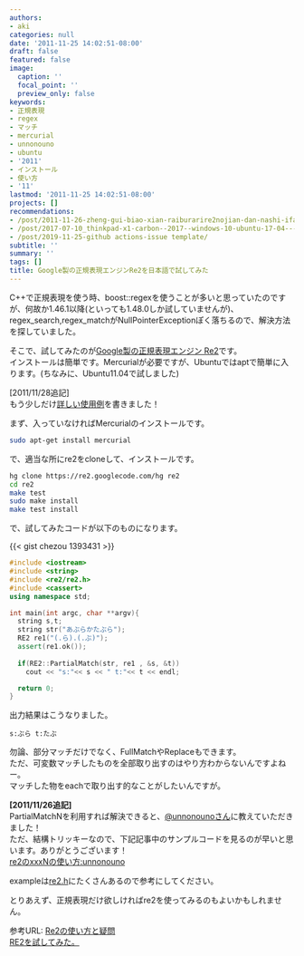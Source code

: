 ```yaml
---
authors:
- aki
categories: null
date: '2011-11-25 14:02:51-08:00'
draft: false
featured: false
image:
  caption: ''
  focal_point: ''
  preview_only: false
keywords:
- 正規表現
- regex
- マッチ
- mercurial
- unnonouno
- ubuntu
- '2011'
- インストール
- 使い方
- '11'
lastmod: '2011-11-25 14:02:51-08:00'
projects: []
recommendations:
- /post/2011-11-26-zheng-gui-biao-xian-raiburarire2nojian-dan-nashi-ifang-matome/
- /post/2017-07-10_thinkpad-x1-carbon--2017--windows-10-ubuntu-17-04-----------9f73d89073c3/
- /post/2019-11-25-github actions-issue template/
subtitle: ''
summary: ''
tags: []
title: Google製の正規表現エンジンRe2を日本語で試してみた
---
```


C++で正規表現を使う時、boost::regexを使うことが多いと思っていたのですが、何故か1.46.1以降(といっても1.48.0しか試していませんが)、regex\_search,regex\_matchがNullPointerExceptionぽく落ちるので、解決方法を探していました。

そこで、試してみたのが[Google製の正規表現エンジン Re2](http://code.google.com/p/re2/)です。  
インストールは簡単です。Mercurialが必要ですが、Ubuntuではaptで簡単に入ります。(ちなみに、Ubuntu11.04で試しました)



[2011/11/28追記]  
もう少しだけ[詳しい使用例](https://chezo.uno/post/2011-11-26-zheng-gui-biao-xian-raiburarire2nojian-dan-nashi-ifang-matome)を書きました！

まず、入っていなければMercurialのインストールです。

```sh
sudo apt-get install mercurial
```

で、適当な所にre2をcloneして、インストールです。

```sh
hg clone https://re2.googlecode.com/hg re2 
cd re2
make test
sudo make install
make test install
```

で、試してみたコードが以下のものになります。  

{{< gist chezou 1393431 >}}


```cpp
#include <iostream> 
#include <string>
#include <re2/re2.h>
#include <cassert>
using namespace std;

int main(int argc, char **argv){
  string s,t;
  string str("あぶらかたぶら");
  RE2 re1("(.ら).(.ぶ)");
  assert(re1.ok());
  
  if(RE2::PartialMatch(str, re1 , &s, &t))
    cout << "s:"<< s << " t:"<< t << endl;

  return 0;
}
```

出力結果はこうなりました。

```
s:ぶら t:たぶ
```

勿論、部分マッチだけでなく、FullMatchやReplaceもできます。  
ただ、可変数マッチしたものを全部取り出すのはやり方わからないんですよねー。  
マッチした物をeachで取り出す的なことがしたいんですが。

**[2011/11/26追記]**  
PartialMatchNを利用すれば解決できると、[@unnonounoさん](https://twitter.com/#!/unnonouno)に教えていただきました！  
ただ、結構トリッキーなので、下記記事中のサンプルコードを見るのが早いと思います。ありがとうございます！  
[re2のxxxNの使い方:unnonouno](http://unnonouno.blogspot.com/2011/11/re2xxxn.html)

exampleは[re2.h](http://code.google.com/p/re2/source/browse/re2/re2.h)にたくさんあるので参考にしてください。

とりあえず、正規表現だけ欲しければre2を使ってみるのもよいかもしれません。

参考URL:
[Re2の使い方と疑問](http://blog.broomie.net/?id=43)  
[RE2を試してみた。](http://d.hatena.ne.jp/tkuro/20100317/1268807785)